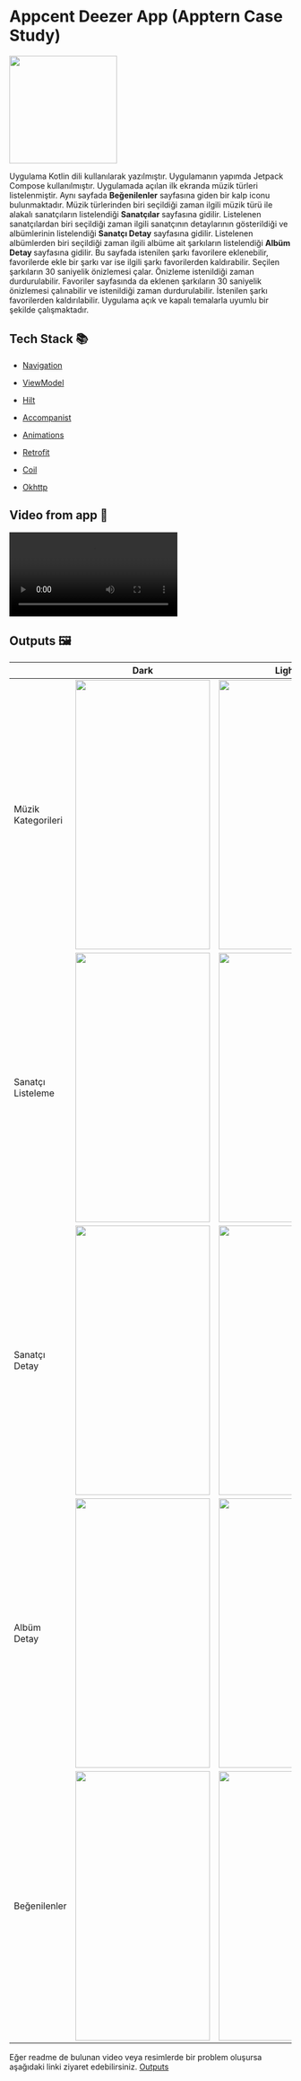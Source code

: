 # Appcent Deezer App (Apptern Case Study)

<img src="https://github.com/AhmetOcak/AppcentDeezerApp/assets/73544434/67ff2e4b-c548-4d98-8eb1-cbd76cb9cae0" width="192" height="192"/>

Uygulama Kotlin dili kullanılarak yazılmıştır. Uygulamanın yapımda Jetpack Compose kullanılmıştır. Uygulamada açılan ilk ekranda müzik türleri listelenmiştir. Aynı sayfada <b>Beğenilenler</b> sayfasına giden bir kalp iconu bulunmaktadır. Müzik türlerinden biri seçildiği zaman ilgili müzik türü ile alakalı sanatçıların listelendiği <b>Sanatçılar</b> sayfasına gidilir. Listelenen sanatçılardan biri seçildiği zaman ilgili sanatçının detaylarının gösterildiği ve albümlerinin listelendiği <b>Sanatçı Detay</b> sayfasına gidilir. Listelenen albümlerden biri seçildiği zaman ilgili albüme ait şarkıların listelendiği <b> Albüm Detay </b> sayfasına gidilir. Bu sayfada istenilen şarkı favorilere eklenebilir, favorilerde ekle bir şarkı var ise ilgili şarkı favorilerden kaldırabilir. Seçilen şarkıların 30 saniyelik önizlemesi çalar. Önizleme istenildiği zaman durdurulabilir. Favoriler sayfasında da eklenen şarkıların 30 saniyelik önizlemesi çalınabilir ve istenildiği zaman durdurulabilir. İstenilen şarkı favorilerden kaldırılabilir. Uygulama açık ve kapalı temalarla uyumlu bir şekilde çalışmaktadır.

## Tech Stack 📚

* [Navigation](https://developer.android.com/jetpack/compose/navigation)

* [ViewModel](https://developer.android.com/jetpack/compose/libraries#viewmodel)

* [Hilt](https://developer.android.com/training/dependency-injection/hilt-android)

* [Accompanist](https://google.github.io/accompanist/systemuicontroller/)

* [Animations](https://developer.android.com/jetpack/compose/animation)

* [Retrofit](https://square.github.io/retrofit)

* [Coil](https://coil-kt.github.io/coil)

* [Okhttp](https://square.github.io/okhttp/)

## Video from app 📱

<div>
  
  <video src='https://github.com/AhmetOcak/AppcentDeezerApp/assets/73544434/f36bc2b5-cd8a-4d36-a056-117755c9ebe1' />
  
</div>

## Outputs 🖼

|                    | Dark | Light |
|--------------------|------|-------|
| Müzik Kategorileri | <img src="https://github.com/AhmetOcak/AppcentDeezerApp/assets/73544434/cddde99e-8ea9-4867-b40d-71e709385862" width="240" height="480"/>     | <img src="https://github.com/AhmetOcak/AppcentDeezerApp/assets/73544434/b71db5ee-51e1-40c8-a5f9-ce0ba536192b" width="240" height="480"/>      |
| Sanatçı Listeleme  | <img src="https://github.com/AhmetOcak/AppcentDeezerApp/assets/73544434/7431094e-7c76-478f-9683-c54e85791bcb" width="240" height="480"/>     |  <img src="https://github.com/AhmetOcak/AppcentDeezerApp/assets/73544434/42e08cd0-dcc5-4c4a-a9ca-f4fcfa558ec7" width="240" height="480"/>     |
| Sanatçı Detay      | <img src="https://github.com/AhmetOcak/AppcentDeezerApp/assets/73544434/0957e4e5-e1ff-4313-978b-5c7aaf3c2a0c" width="240" height="480"/>     |  <img src="https://github.com/AhmetOcak/AppcentDeezerApp/assets/73544434/5e9feace-77fa-4232-8ba9-c6ac4a64d82d" width="240" height="480"/>     |
| Albüm Detay        | <img src="https://github.com/AhmetOcak/AppcentDeezerApp/assets/73544434/4b0425b8-b642-4562-b554-509eea88f8d2" width="240" height="480"/>     |  <img src="https://github.com/AhmetOcak/AppcentDeezerApp/assets/73544434/4c337053-0b15-4281-b4a6-225ca1337dc5" width="240" height="480"/>     |
| Beğenilenler       | <img src="https://github.com/AhmetOcak/AppcentDeezerApp/assets/73544434/e009941b-fbd4-4153-96f5-23fd49d727f3" width="240" height="480"/>     |  <img src="https://github.com/AhmetOcak/AppcentDeezerApp/assets/73544434/f801affa-a08a-47d7-bccb-0802865fbdad" width="240" height="480"/>     |

Eğer readme de bulunan video veya resimlerde bir problem oluşursa aşağıdaki linki ziyaret edebilirsiniz.
[Outputs](https://drive.google.com/drive/folders/1rZxZvcKp_R3MLPqTzAnKoSCaf3uco6XC?usp=share_link)
